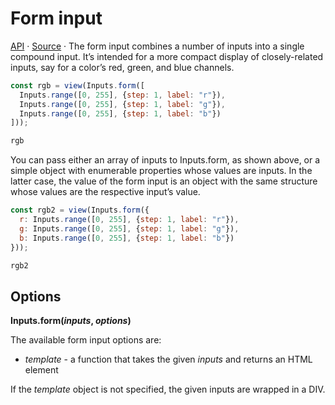 # Form input

<a href="https://github.com/observablehq/inputs/blob/main/README.md#inputsforminputs-options" target="_blank">API</a> · <a href="https://github.com/observablehq/inputs/blob/main/src/form.js" target="_blank">Source</a> · The form input combines a number of inputs into a single compound input. It’s intended for a more compact display of closely-related inputs, say for a color’s red, green, and blue channels.

```js echo
const rgb = view(Inputs.form([
  Inputs.range([0, 255], {step: 1, label: "r"}),
  Inputs.range([0, 255], {step: 1, label: "g"}),
  Inputs.range([0, 255], {step: 1, label: "b"})
]));
```

```js echo
rgb
```

You can pass either an array of inputs to Inputs.form, as shown above, or a simple object with enumerable properties whose values are inputs. In the latter case, the value of the form input is an object with the same structure whose values are the respective input’s value.

```js echo
const rgb2 = view(Inputs.form({
  r: Inputs.range([0, 255], {step: 1, label: "r"}),
  g: Inputs.range([0, 255], {step: 1, label: "g"}),
  b: Inputs.range([0, 255], {step: 1, label: "b"})
}));
```

```js echo
rgb2
```

## Options

**Inputs.form(*inputs*, *options*)**

The available form input options are:

* *template* - a function that takes the given *inputs* and returns an HTML element

If the *template* object is not specified, the given inputs are wrapped in a DIV.
